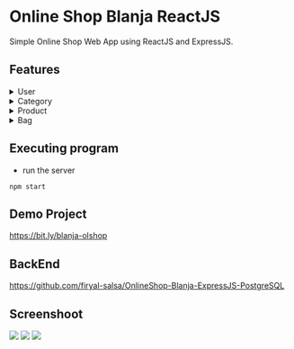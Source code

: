 # Online Shop Blanja ReactJS 
Simple Online Shop Web App using ReactJS and ExpressJS.

## Features
<details>
  <summary>User</summary>
  
  ## Customer
  1. Sign up
  2. Login
  
  ## Seller
  1. Sign up
  2. Login
  3. Inventory
     * Create
     * Read
     * Read - Sold out
     * Update
     * Delete
</details>

<details>
  <summary>Category</summary>
  
  ## Category
  1. Read
</details>

<details>
  <summary>Product</summary>
  
  ## Product
  1. Create
  2. Read
  3. Update
  4. Delete
  5. Sort by name
  6. Sort by newest
  7. Sort by price
  8. Search
</details>

<details>
  <summary>Bag</summary>
  
  ## Bag
  1. Create
  2. Read
  3. Update
  4. Delete
</details>

## Executing program

* run the server
```
npm start
```

## Demo Project
https://bit.ly/blanja-olshop
## BackEnd

https://github.com/firyal-salsa/OnlineShop-Blanja-ExpressJS-PostgreSQL

## Screenshoot

<img src="https://res.cloudinary.com/dvehyvk3d/image/upload/v1631118488/samples/blanja/signup_lf9lj6.png" >
<img src="https://res.cloudinary.com/dvehyvk3d/image/upload/v1631834782/users/Untitled_design_g2eodz.png" >
<img src="https://res.cloudinary.com/dvehyvk3d/image/upload/v1631118489/samples/blanja/detailproduct_gt2nc7.png" >
